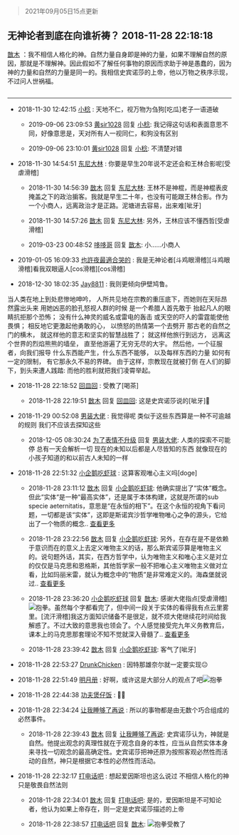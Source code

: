 > 2021年09月05日15点更新
<link rel="stylesheet" href="https://cdn.jsdelivr.net/gh/taotie6/sampleJSON@main/css/photo_show.css">


 ## 无神论者到底在向谁祈祷？ 2018-11-28 22:18:18

 [㪚木](https://www.coolapk.com/feed/9157107?shareKey=NDIzMDY5OWIzNGEwNjEzMTc0NWQ~) ：我不相信人格化的神。自然力量自身即是神的力量，如果不理解自然的原因，那就是不理解神。因此假如不了解任何事物的原因而求助于神是愚蠢的，因为神的力量和自然的力量是同一的。我相信史宾诺莎的上帝，他以万物之秩序示现，不过问人世祸福。 

<div class="album">
<img class="img-item" src="" />
</div>

 ------- 

- 2018-11-30 12:42:15 [小稔](uid=738125) : 天地不仁，视万物为刍狗[吃瓜]老子一语道破 

    - 2019-09-06 23:09:53 [黄sir1028](uid=905870) 回复 [小稔](uid=738125): 我记得这句话和表面意思不同，好像意思是，天对所有人一视同仁，和狗没有区别 

    - 2019-09-06 23:10:01 [黄sir1028](uid=905870) 回复 [小稔](uid=738125): 不清楚对错 

- 2018-11-30 14:54:51 [东尼大林](uid=1612569) : 你要是早生20年说不定还会和王林合影呢[受虐滑稽] 

    - 2018-11-30 14:56:39 [㪚木](uid=1081091) 回复 [东尼大林](uid=1612569): 王林不是神棍，而是神棍表皮掩盖之下的政治掮客。我就是早生二十年，也没有可能跟王林合影。作为一个小商人，远离政治才是正路。泥塘进去容易，出来难[呲牙] 

    - 2018-11-30 14:57:26 [㪚木](uid=1081091) 回复 [东尼大林](uid=1612569): 另外，王林应该不懂西哲[受虐滑稽] 

    - 2019-03-23 00:48:52 [哆哆哥](uid=948627) 回复 [㪚木](uid=1081091): 小……小商人 

- 2019-01-05 16:09:33 [也許夜最適合哭的](uid=2113714) : 我是无神论者[斗鸡眼滑稽][斗鸡眼滑稽]看我双眼逼人[cos滑稽][cos滑稽] 

- 2018-12-30 18:02:35 [Jay8811](uid=1183123) : 我则更倾向伊壁鸠鲁。

当人类在地上到处悲惨地呻吟，
人所共见地在宗教的重压底下，而她则在天际昂然露出头来
用她凶恶的脸孔怒视人群的时候
是一个希腊人首先敢于
抬起凡人的眼睛抗拒那个恐怖；
没有什么神灵的威名或雷电的轰击
或天空的吓人的雷霆能使他畏惧；
相反地它更激起他勇敢的心，<!--break-->
以愤怒的热情第一个去劈开
那古老的自然之门的横木，
就这样他的意志和坚实的智慧战胜了；
就这样他旅行到远方，
远离这个世界的烈焰熊熊的墙垒，
直至他游遍了无穷无尽的大宇。
然后他，一个征服者，向我们报导
什么东西能产生，什么东西不能够，
以及每样东西的力量
如何有一定的限制，
有它那永久不易的界碑。
由于这样，宗教现在就被打倒
在人们的脚下，到头来遭人践踏:
而他的胜利就把我们凌霄举起。 

- 2018-11-28 22:18:52 [回皿回](uid=1430084) : 受教了[喝茶] 

    - 2018-11-28 22:19:51 [㪚木](uid=1081091) 回复 [回皿回](uid=1430084): 这是史宾诺莎说的[呲牙]🍉 

- 2018-11-29 00:52:08 [男装大佬](uid=893440) : 我觉得呢  类似于这些东西算是一种不可逾越的规则  我们不应该去探知这些 

    - 2018-12-05 08:30:24 [为了表情不升级](uid=1089690) 回复 [男装大佬](uid=893440): 人类的探索不可能停  总有一天会解析一切 现在的未知以后都是人尽皆知的东西 就像现在的小孩子知道的和以前古人未知的一样 

- 2018-11-28 22:51:32 [小企鹅吃虾球](uid=1075844) : 这算客观唯心主义吗[doge] 

    - 2018-11-28 23:11:12 [㪚木](uid=1081091) 回复 [小企鹅吃虾球](uid=1075844): 他确实提出了“实体”概念。但此“实体“是一种“最高实体”，还是属于本体构建，这就是所谓的sub specie aeternitatis，意思是“在永恒的相下”。在这个永恒的视角下看问题，一切都是该“实体”，这即是斯诺宾沙哲学唯物唯心之争的源头，它给出了一个物质的概念.. <a href="/feed/replyList?id=47479581">查看更多</a> 

    - 2018-11-28 23:22:56 [㪚木](uid=1081091) 回复 [小企鹅吃虾球](uid=1075844): 另外，在存在是不是依赖于意识而在的意义上去定义唯物主义的话，那么斯宾诺莎算是唯物主义的。说句题外话，其实，在西方哲学中，认为唯物主义和唯心主义是对立的仅仅是马克思和恩格斯，其他哲学家一般不把唯心主义唯物主义做对立看，比如玛丽米雷，就认为概念中的“物质”是非常难定义的。海森堡就说过.. <a href="/feed/replyList?id=47479581">查看更多</a> 

    - 2018-11-28 23:36:20 [小企鹅吃虾球](uid=1075844) 回复 [㪚木](uid=1081091): 感谢大佬指点[受虐滑稽]<img src="http://static.coolapk.com/emoticons/default/83.gif" alt="抱拳"/>。虽然每个字都看完了，但中间一段关于实体的看得我有点云里雾里。[流汗滑稽]我这方面知识储备不是很足，就不烦大佬继续花时间给我解惑了。不过大致的意思我也领会了。个人感觉接受完九年义务教育后，课本上的马克思那套理论不知不觉就深入骨髓了.. <a href="/feed/replyList?id=47479581">查看更多</a> 

    - 2018-11-28 23:39:42 [㪚木](uid=1081091) 回复 [小企鹅吃虾球](uid=1075844): 客气了[呲牙] 

- 2018-11-28 22:53:27 [DrunkChicken](uid=1512379) : 因特那雄奈尔就一定要实现😐 

- 2018-11-28 22:51:49 [明月册](uid=1789146) : 好啊，或许这是大部分人的观点了吧<img src="http://static.coolapk.com/emoticons/default/83.gif" alt="抱拳"/> 

- 2018-11-28 22:44:38 [功夫煲仔饭](uid=1210334) : 🥰🍉 

- 2018-11-28 22:34:24 [让我睡够了再说](uid=1152288) : 所以的事物都是由无数个巧合组成的必然事件。 

    - 2018-11-28 22:39:43 [㪚木](uid=1081091) 回复 [让我睡够了再说](uid=1152288): 史宾诺莎认为，神就是自然。他提出观念的真理性就在于观念自身的本性，应当从自然实体本身来寻找一切观念的最高确定性。史宾诺莎把神还原为按照客观必然性而活动的自然，神只是根据它本性的必然性而活动。 

- 2018-11-28 22:32:17 [打电话吧](uid=1906112) : 想起爱因斯坦也这么说过 不相信人格化的神只是敬畏自然法则 

    - 2018-11-28 22:34:01 [㪚木](uid=1081091) 回复 [打电话吧](uid=1906112): 是的，爱因斯坦是不可知论者，他认为如果上帝存在，则一定是史宾诺莎描述的上帝 

    - 2018-11-28 22:38:57 [打电话吧](uid=1906112) 回复 [㪚木](uid=1081091): <img src="http://static.coolapk.com/emoticons/default/83.gif" alt="抱拳"/>受教了 

